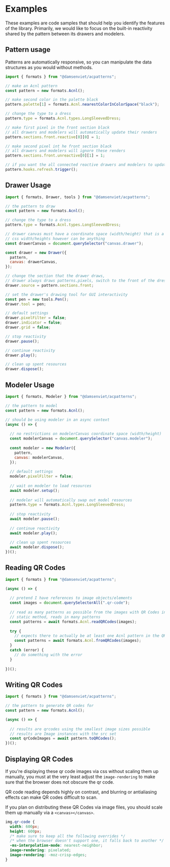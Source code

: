 # Examples
These examples are code samples that should help you identify the features of
the library. Primarily, we would like to focus on the built-in reactivity
shared by the pattern between its drawers and modelers.

## Pattern usage

Patterns are automatically responsive, so you can manipulate the data structures
as you would without methods.

``` js
import { formats } from "@damsenviet/acpatterns";

// make an Acnl pattern
const pattern = new formats.Acnl();

// make second color in the palette black
pattern.palette[1] = formats.Acnl.nearestColorInColorSpace("black");

// change the type to a dress
pattern.type = formats.Acnl.types.LongSleevedDress;

// make first pixel in the front section black
// all drawers and modelers will automatically update their renders
pattern.sections.front.reactive[0][0] = 1;

// make second pixel int he front section black
// all drawers and modelers will ignore these renders
pattern.sections.front.unreactive[0][1] = 1;

// if you want the all connected reactive drawers and modelers to update
pattern.hooks.refresh.trigger();
```

## Drawer Usage

``` js
import { formats, Drawer, tools } from "@damsenviet/acpatterns";

// the pattern to draw
const pattern = new formats.Acnl();

// change the type to a dress
pattern.type = formats.Acnl.types.LongSleevedDress;

// drawer canvas must have a coordinate space (width/height) that is a multiple of x128
// css width/heights however can be anything
const drawerCanvas = document.querySelector("canvas.drawer");

const drawer = new Drawer({
  pattern,
  canvas: drawerCanvas,
});

// change the section that the drawer draws,
// drawer always draws patterns.pixels, switch to the front of the dress
drawer.source = pattern.sections.front;

// set the drawer's drawing tool for GUI interactivity
const pen = new tools.Pen();
drawer.tool = pen;

// default settings
drawer.pixelFilter = false;
drawer.indicator = false;
drawer.grid = false;

// stop reactivity
drawer.pause();

// continue reactivity
drawer.play();

// clean up spent resources
drawer.dispose();
```

## Modeler Usage

```js
import { formats, Modeler } from "@damsenviet/acpatterns";

// the pattern to model
const pattern = new formats.Acnl();

// should be using modeler in an async context
(async () => {
  
  // no restrictions on modelerCanvas coordinate space (width/height)
  const modelerCanvas = document.querySelector("canvas.modeler");
  
  const modeler = new Modeler({
    pattern,
    canvas: modelerCanvas,
  });
  
  // default settings
  modeler.pixelFilter = false;
  
  // wait on modeler to load resources
  await modeler.setup();
  
  // modeler will automatically swap out model resources
  pattern.type = formats.Acnl.types.LongSleevedDress;
  
  // stop reactivity
  await modeler.pause();
  
  // continue reactivity
  await modeler.play();
  
  // clean up spent resources
  await modeler.dispose();
})();
```


## Reading QR Codes

``` js
import { formats } from "@damsenviet/acpatterns";

(async () => {
  
  // pretend I have references to image objects/elements
  const images = document.querySelectorAll(".qr-code");
  
  // read as many patterns as possible from the images with QR Codes in them
  // static method, reads in many patterns
  const patterns = await formats.Acnl.readQRCodes(images);
  
  try {
    // expects there to actually be at least one Acnl pattern in the QR codes
    const patterns = await formats.Acnl.fromQRCodes(images);
  }
  catch (error) {
    // do something with the error
  }
  
})();
```


## Writing QR Codes

``` js
import { formats } from "@damsenviet/acpatterns";

// the pattern to generate QR codes for
const pattern = new formats.Acnl();

(async () => {
  
  // results are qrcodes using the smallest image sizes possible
  // results are Image instances with the src set
  const qrCodeImages = await pattern.toQRCodes();
})();
```


## Displaying QR Codes

If you're displaying these qr code images via css without scaling them up
manually, you must at the very least adjust the `image-rendering` to make sure
that the browser does not obscure the qr code.

QR code reading depends highly on contrast, and blurring or antialiasing
effects can make QR codes difficult to scan.

If you plan on distributing these QR Codes via image files, you should scale
them up manually via a `<canvas></canvas>`.

``` css
img.qr-code {
  width: 600px;
  height: 600px;
  /* make sure to keep all the following overrides */
  /* when the browser doesn't support one, it falls back to another */
  -ms-interpolation-mode: nearest-neighbor;
  image-rendering: pixelated;
  image-rendering: -moz-crisp-edges;
}
```

